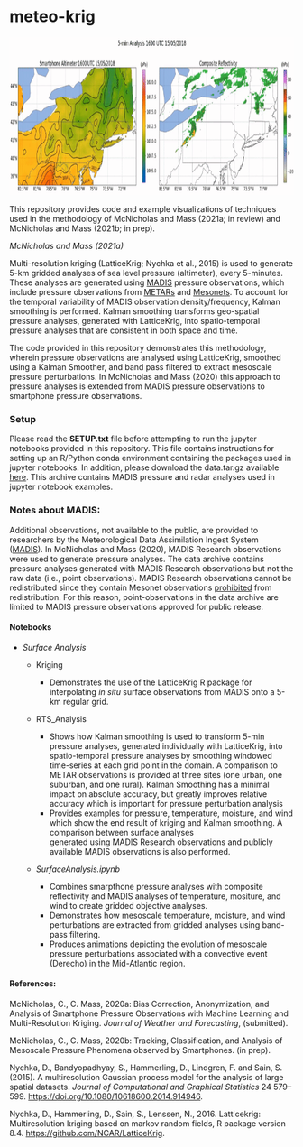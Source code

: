 # meteo-krig


<img width="1680" height="280" src="Plots/20180515/kfalts_20180515.gif">

This repository provides code and example visualizations of techniques used in the methodology of McNicholas and Mass (2021a; in review) and McNicholas and Mass (2021b; in prep). 

*McNicholas and Mass (2021a)*

Multi-resolution kriging (LatticeKrig; Nychka et al., 2015) is used to generate 5-km gridded analyses of sea level pressure (altimeter), every 5-minutes. These analyses are generated using [MADIS](https://madis.ncep.noaa.gov/madis_sfc.shtml) pressure observations, which include pressure observations from [METARs](https://madis.ncep.noaa.gov/madis_metar.shtml) and [Mesonets](https://madis.ncep.noaa.gov/madis_mesonet.shtml). To account for the temporal variability of MADIS observation density/frequency, Kalman smoothing is performed. Kalman smoothing transforms geo-spatial pressure analyses, generated with LatticeKrig, into spatio-temporal pressure analyses that are consistent in both space and time. 

The code provided in this repository demonstrates this methodology, wherein pressure observations are analysed using LatticeKrig, smoothed using a Kalman Smoother, and band pass filtered to extract mesoscale pressure perturbations. In McNicholas and Mass (2020) this approach to pressure analyses is extended from MADIS pressure observations to smartphone pressure observations.

### Setup

Please read the **SETUP.txt** file before attempting to run the jupyter notebooks provided in this repository. This file contains
instructions for setting up an R/Python conda environment containing the packages used in jupyter notebooks. In addition, please download the data.tar.gz available [here](https://drive.google.com/file/d/1q418t9YtHSTO01FbQH-eCprvaReaf2XU/view?usp=sharing). This archive contains MADIS pressure and radar analyses used in jupyter notebook examples.

### Notes about MADIS:
Additional observations, not available to the public, are provided to researchers by the Meteorological Data Assimilation Ingest System ([MADIS](https://madis.ncep.noaa.gov/)). In McNicholas and Mass (2020), MADIS Research observations were used to generate pressure analyses. The data archive contains pressure analyses generated with MADIS Research observations but not the raw data (i.e., point observations). MADIS Research observations cannot be redistributed since they contain Mesonet observations [prohibited](https://madis.ncep.noaa.gov/madis_restrictions.shtml) from redistribution. For this reason, point-observations in the data archive are limited to MADIS pressure observations approved for public release.

#### Notebooks

- *Surface Analysis*
   - Kriging   
      - Demonstrates the use of the LatticeKrig R package for interpolating *in situ* surface observations from MADIS onto a 5-km regular grid.

   - RTS_Analysis
      - Shows how Kalman smoothing is used to transform 5-min pressure analyses, generated individually with LatticeKrig, into 
      spatio-temporal pressure analyses by smoothing windowed time-series at each grid point in the domain.
      A comparison to METAR observations is provided at three sites (one urban, one suburban, and one rural).
      Kalman Smoothing has a minimal impact on absolute accuracy, but greatly improves relative accuracy which is important for pressure perturbation analysis
      - Provides examples for pressure, temperature, moisture, and wind which show the end result of kriging and Kalman smoothing. A comparison between surface analyses   
      generated using MADIS Research observations and publicly available MADIS observations is also performed.

   - *SurfaceAnalysis.ipynb*
      -  Combines smarpthone pressure analyses with composite reflectivity and MADIS analyses of temperature, mositure, and wind to create gridded objective analyses.
      -  Demonstrates how mesoscale temperature, moisture, and wind perturbations are extracted from gridded analyses using band-pass filtering. 
      -  Produces animations depicting the evolution of mesoscale pressure perturbations associated with a convective event (Derecho) in the Mid-Atlantic region.

#### References:

McNicholas, C., C. Mass, 2020a: Bias Correction, Anonymization, and Analysis of Smartphone Pressure Observations with Machine Learning and Multi-Resolution Kriging. *Journal of Weather and Forecasting*, (submitted).

McNicholas, C., C. Mass, 2020b: Tracking, Classification, and Analysis of Mesoscale Pressure Phenomena observed by Smartphones. (in prep).

Nychka, D., Bandyopadhyay, S., Hammerling, D., Lindgren, F. and Sain, S. (2015). A multiresolution Gaussian process model for the analysis of large spatial datasets. *Journal of Computational and Graphical Statistics* 24 579–599. https://doi.org/10.1080/10618600.2014.914946.

Nychka, D., Hammerling, D., Sain, S., Lenssen, N., 2016. Latticekrig: Multiresolution kriging based on markov random fields, R package version 8.4. https://github.com/NCAR/LatticeKrig.
